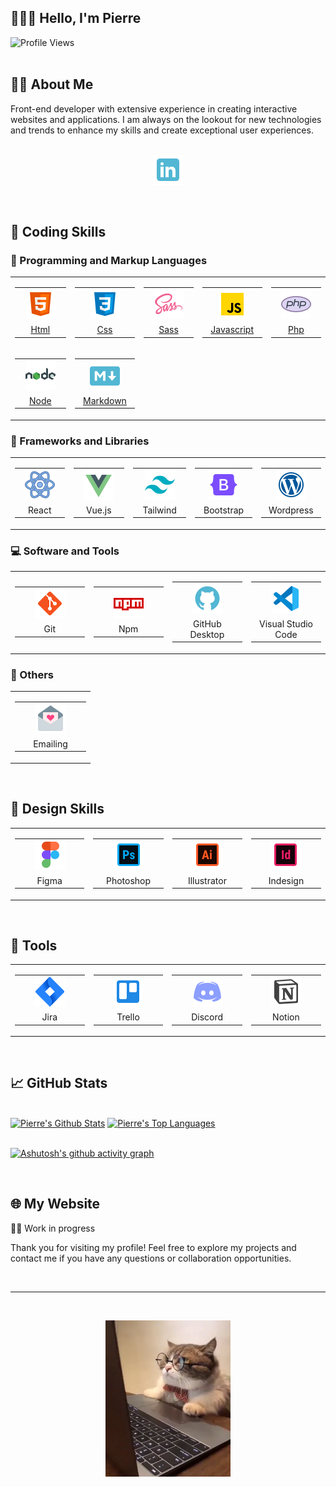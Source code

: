 <h2>👨🏻‍🚀 Hello, I'm Pierre</h2>

![Profile Views](https://komarev.com/ghpvc/?username=pierreBeuselinck&style=for-the-badge)
<br/><br/>
<h2>🧑‍💻 About Me</h2>
Front-end developer with extensive experience in creating interactive websites and applications. 
I am always on the lookout for new technologies and trends to enhance my skills and create exceptional user experiences.
<br/>
<br/>
<p align="center">
  <a href="https://www.linkedin.com/in/beuselinck-pierre"><img width="48" height="48" alt="LinkedIn" title="LinkedIn" src="assets/logos/linkedin.png"/></a>
</p>

<br/>

<h2>🚀 Coding Skills</h2>

<h3>👾 Programming and Markup Languages</h3>

<table style="border:none;">
      <tr>
        <td>
            <table>
                <tr>
                    <td align="center" width="100" >
                          <a href="https://github.com/search?q=user%3ApierreBeuselinck+language%3Ahtml"><img src="assets/logos/html.png" width="48" height="48"/><a>
                    </td>
                </tr>
                <tr>
                    <td align="center" width="100" >
                          &nbsp;<a href="https://github.com/search?q=user%3ApierreBeuselinck+language%3Ahtml">Html<a>&nbsp;
                    </td>
                </tr>
            </table>
        </td>
        <td>
            <table>
                <tr>
                    <td align="center" width="100" >
                        <a href="https://github.com/search?q=user%3ApierreBeuselinck+language%3Acss"><img src="assets/logos/css.png" width="48" height="48"/></a>
                    </td>
                </tr>
                <tr>
                    <td align="center" width="100" >
                        <a href="https://github.com/search?q=user%3ApierreBeuselinck+language%3Acss">Css</a>
                    </td>
                </tr>
            </table>
        </td>
        <td>
            <table>
                <tr>
                    <td align="center" width="100" >
                        <a href="https://github.com/search?q=user%3ApierreBeuselinck+language%3Asass"><img src="assets/logos/sass.png" width="48" height="48"/></a>
                    </td>
                </tr>
                <tr>
                    <td align="center" width="100" >
                         &nbsp;<a href="https://github.com/search?q=user%3ApierreBeuselinck+language%3Asass">Sass</a>&nbsp;
                    </td>
                </tr>
            </table>
        </td>
        <td>
            <table>
                <tr>
                    <td align="center" width="100" >
                        <a href="https://github.com/search?q=user%3ApierreBeuselinck+language%3Ajavascript"><img src="assets/logos/javascript.png" width="48" height="48"/></a>
                    </td>
                </tr>
                <tr>
                    <td align="center" width="100" >
                        <a href="https://github.com/search?q=user%3ApierreBeuselinck+language%3Ajavascript">Javascript</a>
                    </td>
                </tr>
            </table>
        </td>
        <td>
            <table>
                <tr>
                    <td align="center" width="100" >
                        <a href="https://github.com/search?q=user%3ApierreBeuselinck+language%3Aphp"><img src="assets/logos/php.png" width="48" height="48"/></a>
                    </td>
                </tr>
                <tr>
                    <td align="center" width="100" >
                         &nbsp;&nbsp;<a href="https://github.com/search?q=user%3ApierreBeuselinck+language%3Aphp">Php</a>&nbsp;&nbsp; 
                    </td>
                </tr>
            </table>
        </td>
    </tr>
    <tr>
        <td>
            <table>
                <tr>
                    <td align="center" width="100" >
                        <a href="https://github.com/search?q=user%3ApierreBeuselinck+language%3Ajavascript"><img src="assets/logos/node.png" width="48" height="48"/></a>
                    </td>
                </tr>
                <tr>
                    <td align="center" width="100" >
                         &nbsp;<a href="https://github.com/search?q=user%3ApierreBeuselinck+language%3Ajavascript">Node</a>&nbsp;
                    </td>
                </tr>
            </table>
        </td>
        <td>
            <table>
                <tr>
                    <td align="center" width="100" >
                        <a href="https://github.com/search?q=user%3ApierreBeuselinck+language%3Amarkdown"><img src="assets/logos/markdown.png" width="48" height="48"/></a>
                    </td>
                </tr>
                <tr>
                    <td align="center" width="100" >
                        <a href="https://github.com/search?q=user%3ApierreBeuselinck+language%3Amarkdown">Markdown</a>
                    </td>
                </tr>
            </table>
        </td>
    </tr>
  </table>

  <h3>🧰 Frameworks and Libraries</h3>
                           
  <table style="border:none;">                         
    <tr>
        <td>
            <table>
                <tr>
                    <td align="center" width="100" >
                        <img src="assets/logos/react.png" width="48" height="48"/>
                    </td>
                </tr>
                <tr>
                    <td align="center" width="100" >
                         &nbsp;React&nbsp;
                    </td>
                </tr>
            </table>
        </td>
        <td>
            <table>
                <tr>
                    <td align="center" width="100" >
                       <img src="assets/logos/vue.png" width="48" height="48"/>
                    </td>
                </tr>
                <tr>
                    <td align="center" width="100" >
                         &nbsp;Vue.js&nbsp;
                    </td>
                </tr>
            </table>
        </td>
        <td>
            <table>
                <tr>
                    <td align="center" width="100" >
                        <img src="assets/logos/tailwind.png" width="48" height="48"/>
                    </td>
                </tr>
                <tr>
                    <td align="center" width="100" >
                        Tailwind
                    </td>
                </tr>
            </table>
        </td>
        <td>
            <table>
                <tr>
                    <td align="center" width="100" >
                        <img src="assets/logos/bootstrap.png" width="48" height="48"/>
                    </td>
                </tr>
                <tr>
                    <td align="center" width="100" >
                        Bootstrap
                    </td>
                </tr>
            </table>
        </td>
        <td>
            <table>
                <tr>
                    <td align="center" width="100" >
                        <img src="assets/logos/wordpress.png" width="48" height="48"/>
                    </td>
                </tr>
                <tr>
                    <td align="center" width="100" >
                        Wordpress
                    </td>
                </tr>
            </table>
        </td>
    </tr>
  </table>

  <h3>💻 Software and Tools</h3>
  
  <table style="border:none;">
    <tr>
        <td>
            <table>
                <tr>
                    <td align="center" width="100" >
                        <img src="assets/logos/git.png" width="48" height="48"/>
                    </td>
                </tr>
                <tr>
                    <td align="center" width="100" >
                          &nbsp;&nbsp;Git&nbsp;&nbsp;
                    </td>
                </tr>
            </table>
        </td>
        <td>
            <table>
                <tr>
                    <td align="center" width="100" >
                         <img src="assets/logos/npm.png" width="48" height="48"/>
                    </td>
                </tr>
                <tr>
                    <td align="center" width="100" >
                       &nbsp;&nbsp;Npm&nbsp;&nbsp;
                    </td>
                </tr>
            </table>
        </td>
        <td>
            <table>
                <tr>
                    <td align="center" width="100" >
                        <img src="assets/logos/github.png" width="48" height="48"/>
                    </td>
                </tr>
                <tr>
                    <td align="center" width="100" >
                        GitHub Desktop
                    </td>
                </tr>
            </table>
        </td>
              <td>
            <table>
                <tr>
                    <td align="center" width="100" >
                        <img src="assets/logos/vsc.png" width="48" height="48"/>
                    </td>
                </tr>
                <tr>
                    <td align="center" width="100" >
                       Visual Studio Code
                    </td>
                </tr>
            </table>
        </td>
    </tr>
  </table>

  <h3>👻 Others</h3>
    
  <table style="border:none;">
    <tr>
        <td>
            <table>
                <tr>
                    <td align="center" width="100" >
                        <img src="assets/logos/mail.png" width="48" height="48"/>
                    </td>
                </tr>
                <tr>
                    <td align="center" width="100" >
                        Emailing
                    </td>
                </tr>
            </table>
        </td>
    </tr>
</table>

<br/>

<h2>🎨 Design Skills</h2>

<table style="border:none;">
    <tr>
        <td>
            <table>
                <tr>
                    <td align="center" width="100" >
                        <img src="assets/logos/figma.png" width="48" height="48"/>
                    </td>
                </tr>
                <tr>
                    <td align="center" width="100" >
                        Figma
                    </td>
                </tr>
            </table>
        </td>
        <td>
            <table>
                <tr>
                    <td align="center" width="100" >
                        <img src="assets/logos/photoshop.png" width="48" height="48"/>
                    </td>
                </tr>
                <tr>
                    <td align="center" width="100" >
                        Photoshop
                    </td>
                </tr>
            </table>
        </td>
        <td>
            <table>
                <tr>
                    <td align="center" width="100" >
                        <img src="assets/logos/illustrator.png" width="48" height="48"/>
                    </td>
                </tr>
                <tr>
                    <td align="center" width="100" >
                        Illustrator
                    </td>
                </tr>
            </table>
        </td>
        <td>
            <table>
                <tr>
                    <td align="center" width="100" >
                        <img src="assets/logos/indesign.png" width="48" height="48"/>
                    </td>
                </tr>
                <tr>
                    <td align="center" width="100" >
                        Indesign
                    </td>
                </tr>
            </table>
        </td>
    </tr>
</table>

<br/>

<h2>🧰 Tools</h2>

<table style="border:none;">
    <tr>
        <td>
            <table>
                <tr>
                    <td align="center" width="100" >
                        <img src="assets/logos/jira.png" width="48" height="48"/>
                    </td>
                </tr>
                <tr>
                    <td align="center" width="100" >
                        Jira
                    </td>
                </tr>
            </table>
        </td>
        <td>
            <table>
                <tr>
                    <td align="center" width="100" >
                        <img src="assets/logos/trello.png" width="48" height="48"/>
                    </td>
                </tr>
                <tr>
                    <td align="center" width="100" >
                        Trello
                    </td>
                </tr>
            </table>
        </td>
        <td>
            <table>
                <tr>
                    <td align="center" width="100" >
                        <img src="assets/logos/discord.png" width="48" height="48"/>
                    </td>
                </tr>
                <tr>
                    <td align="center" width="100" >
                        Discord
                    </td>
                </tr>
            </table>
        </td>
        <td>
            <table>
                <tr>
                    <td align="center" width="100" >
                        <img src="assets/logos/notion.png" width="48" height="48"/>
                    </td>
                </tr>
                <tr>
                    <td align="center" width="100" >
                        Notion
                    </td>
                </tr>
            </table>
        </td>
    </tr>
</table>

<br/>

<h2>📈 GitHub Stats</h2>

<br/>
<a align="center" href="https://github.com/pierreBeuselinck/github-readme-stats"><img alt="Pierre's Github Stats" src="https://github-readme-stats.vercel.app/api?username=pierreBeuselinck&show_icons=true&count_private=true&theme=react&hide_border=true&bg_color=000000" /></a>
<a align="center" href="https://github.com/pierreBeuselinck/github-readme-stats"><img alt="Pierre's Top Languages" src="https://github-readme-stats.vercel.app/api/top-langs/?username=pierreBeuselinck&langs_count=8&count_private=true&layout=compact&theme=react&hide_border=true&bg_color=000000" /></a>
<br/>

<br/>

[![Ashutosh's github activity graph](https://github-readme-activity-graph.vercel.app/graph?username=pierreBeuselinck&bg_color=000000&color=8bd0c8&line=ffffff&point=2aa788&area=true&hide_border=true)](https://github.com/ashutosh00710/github-readme-activity-graph)

<br/>

<h2>🌐 My Website</h2>

👷🏻 Work in progress

Thank you for visiting my profile! Feel free to explore my projects and contact me if you have any questions or collaboration opportunities.

<br/>

---

<br/>

<p align="center">
    <img src="assets/img/cat.webp" width="200" />    
</p>

